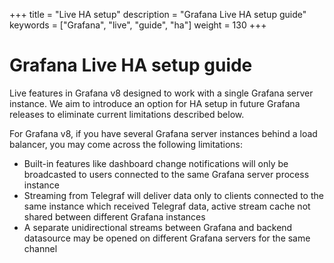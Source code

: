 +++
title = "Live HA setup"
description = "Grafana Live HA setup guide"
keywords = ["Grafana", "live", "guide", "ha"]
weight = 130
+++

# Grafana Live HA setup guide

Live features in Grafana v8 designed to work with a single Grafana server instance. We aim to introduce an option for HA setup in future Grafana releases to eliminate current limitations described below.

For Grafana v8, if you have several Grafana server instances behind a load balancer, you may come across the following limitations:

* Built-in features like dashboard change notifications will only be broadcasted to users connected to the same Grafana server process instance
* Streaming from Telegraf will deliver data only to clients connected to the same instance which received Telegraf data, active stream cache not shared between different Grafana instances
* A separate unidirectional streams between Grafana and backend datasource may be opened on different Grafana servers for the same channel
